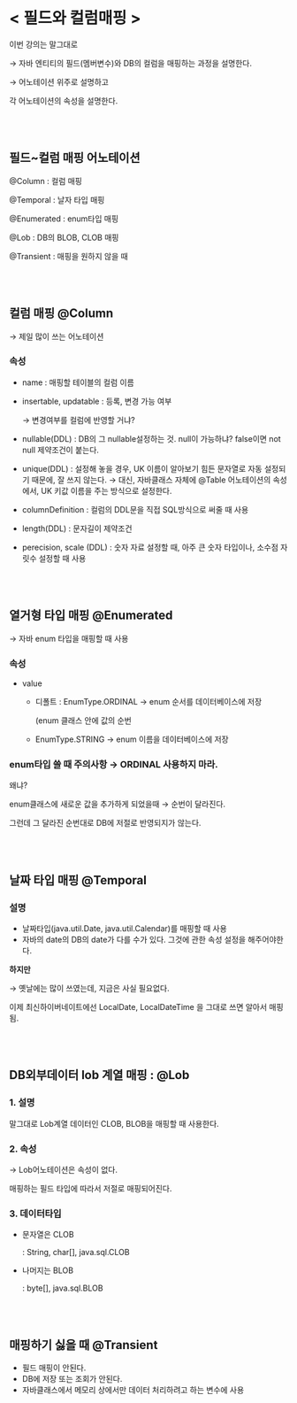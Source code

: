 # < 필드와 컬럼매핑 >

이번 강의는 말그대로

→ 자바 엔티티의 필드(멤버변수)와 DB의 컬럼을 매핑하는 과정을 설명한다.

→ 어노테이션 위주로 설명하고

각 어노테이션의 속성을 설명한다.


</br></br>

## 필드~컬럼 매핑 어노테이션

@Column :   컬럼 매핑

@Temporal :   날자 타입 매핑

@Enumerated :   enum타입 매핑

@Lob :  DB의 BLOB, CLOB 매핑

@Transient :   매핑을 원하지 않을 때


</br></br>

## 컬럼 매핑 @Column

→ 제일 많이 쓰는 어노테이션

### 속성

- name :   매핑할 테이블의 컬럼 이름
- insertable, updatable :   등록, 변경 가능 여부
    
    → 변경여부를 컬럼에 반영할 거냐? 
    
- nullable(DDL) :   DB의 그 nullable설정하는 것. null이 가능하냐? false이면 not null 제약조건이 붙는다.
- unique(DDL) :   설정해 놓을 경우, UK 이름이 알아보기 힘든 문자열로 자동 설정되기 때문에, 잘 쓰지 않는다. → 대신, 자바클래스 자체에 @Table 어노테이션의 속성에서, UK 키값 이름을 주는 방식으로 설정한다.
- columnDefinition :   컬럼의 DDL문을 직접 SQL방식으로 써줄 때 사용
- length(DDL) :    문자길이 제약조건
- perecision, scale (DDL) :     숫자 자료 설정할 때, 아주 큰 숫자 타입이나, 소수점 자릿수 설정할 때 사용

</br></br>


## 열거형 타입 매핑 @Enumerated

→ 자바 enum 타입을 매핑할 때 사용

### 속성

- value
    - 디폴트 : EnumType.ORDINAL → enum 순서를 데이터베이스에 저장
        
        (enum 클래스 안에 값의 순번 
        
    - EnumType.STRING →  enum 이름을 데이터베이스에 저장

### enum타입 쓸 때 주의사항  **→ ORDINAL 사용하지 마라.**

왜냐?

enum클래스에 새로운 값을 추가하게 되었을때 → 순번이 달라진다.

그런데 그 달라진 순번대로 DB에 저절로 반영되지가 않는다.

</br></br>

## 날짜 타입 매핑 @Temporal

### 설명

- 날짜타입(java.util.Date, java.util.Calendar)를 매핑할 때 사용
- 자바의 date의 DB의 date가 다를 수가 있다. 그것에 관한 속성 설정을 해주어야한다.

**하지만**

→ 옛날에는 많이 쓰였는데, 지금은 사실 필요없다.

이제 최신하이버네이트에선 LocalDate, LocalDateTime 을 그대로 쓰면 알아서 매핑됨.

</br></br>


## DB외부데이터 lob 계열 매핑 :  @Lob

### 1. 설명

말그대로 Lob계열 데이터인 CLOB, BLOB을 매핑할 때 사용한다.

### 2. 속성

→ Lob어노테이션은 속성이 없다.

매핑하는 필드 타입에 따라서 저절로 매핑되어진다. 

### 3. 데이터타입

- 문자열은 CLOB
    
    :   String,  char[], java.sql.CLOB
    
- 나머지는 BLOB
    
    :   byte[], java.sql.BLOB
    
</br></br>

## 매핑하기 싫을 때  @Transient

- 필드 매핑이 안된다.
- DB에 저장 또는 조회가 안된다.
- 자바클래스에서 메모리 상에서만 데이터 처리하려고 하는 변수에 사용
